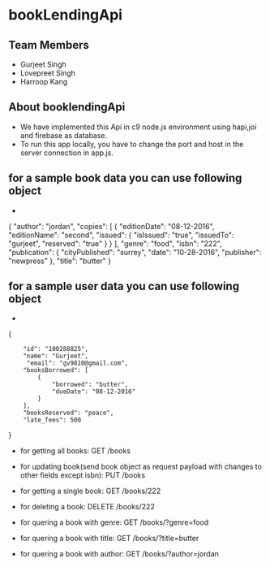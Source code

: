 # bookLendingApi
## Team Members
* Gurjeet Singh
* Lovepreet Singh
* Harroop Kang

## About booklendingApi
* We have implemented this Api in c9 node.js environment using hapi,joi and firebase as database.
* To run this app locally, you have to change the port and host in the server connection in app.js.
## for a sample book data you can use following object

* 
{
    "author": "jordan",
    "copies": [
        {
            "editionDate": "08-12-2016",
            "editionName": "second",
            "issued": {
                "isIssued": "true",
                "issuedTo": "gurjeet",
                "reserved": "true"
            }
        }
    ],
    "genre": "food",
    "isbn": "222",
    "publication": {
        "cityPublished": "surrey",
        "date": "10-28-2016",
        "publisher": "newpress"
    },
    "title": "butter"
}


## for a sample user data you can use following object
* 
{  
     
        "id": "100288825",
        "name": "Gurjeet",
         "email": "gv9810@gmail.com",
        "booksBorrowed": [
            {
                "borrowed": "butter",
                "dueDate": "08-12-2016"
            }
        ],
        "booksReserved": "peace",
       	"late_fees": 500
 }


* for getting all books: 
GET /books

* for updating book(send book object as request payload with changes to other fields except isbn): 
PUT /books

* for getting a single book:
GET /books/222

* for deleting a book:
DELETE /books/222

* for quering a book with genre:
GET /books/?genre=food

* for quering a book with title:
GET /books/?title=butter

* for quering a book with author:
GET /books/?author=jordan





